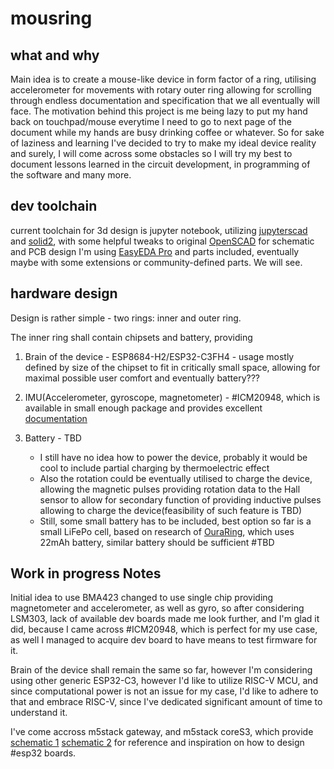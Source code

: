 # mousring

## what and why

Main idea is to create a mouse-like device in form factor of a ring, utilising accelerometer for movements with rotary outer ring allowing for scrolling through endless documentation and specification that we all eventually will face.
The motivation behind this project is me being lazy to put my hand back on touchpad/mouse everytime I need to go to next page of the document while my hands are busy drinking coffee or whatever.
So for sake of laziness and learning I've decided to try to make my ideal device reality and surely, I will come across some obstacles so I will try my best to document lessons learned in the circuit development, in programming of the software and many more.

## dev toolchain

current toolchain for 3d design is jupyter notebook, utilizing [jupyterscad](https://github.com/jreiberkyle/jupyterscad) and [solid2](https://github.com/jeff-dh/SolidPython), with some helpful tweaks to original [OpenSCAD](https://openscad.org/)
for schematic and PCB design I'm using [EasyEDA Pro](https://pro.easyeda.com/editor) and parts included, eventually maybe with some extensions or community-defined parts. We will see.

## hardware design

Design is rather simple - two rings: inner and outer ring.

The inner ring shall contain chipsets and battery, providing

1. Brain of the device - ESP8684-H2/ESP32-C3FH4 - usage mostly defined by size of the chipset to fit in critically small space, allowing for maximal possible user comfort and eventually battery???

2. IMU(Accelerometer, gyroscope, magnetometer) - #ICM20948, which is available in small enough package and provides excellent [documentation](https://github.com/vstkl/mousring/blob/master/datasheets/icm20948.pdf)

3. Battery - TBD

    - I still have no idea how to power the device, probably it would be cool to include partial charging by thermoelectric effect
    - Also the rotation could be eventually utilised to charge the device, allowing the magnetic pulses providing rotation data to the Hall sensor to allow for secondary function of providing inductive pulses allowing to charge the device(feasibility of such feature is TBD)
    - Still, some small battery has to be included, best option so far is a small LiFePo cell, based on research of [OuraRing](https://ouraring.com/), which uses 22mAh battery, similar battery should be sufficient #TBD

## Work in progress Notes

Initial idea to use BMA423 changed to use single chip providing magnetometer and accelerometer, as well as gyro, so after considering LSM303, lack of available dev boards made me look further, and I'm glad it did, because I came across #ICM20948, which is perfect for my use case, as well I managed to acquire dev board to have means to test firmware for it.

Brain of the device shall remain the same so far, however I'm considering using other generic ESP32-C3, however I'd like to utilize RISC-V MCU, and since computational power is not an issue for my case, I'd like to adhere to that and embrace RISC-V, since I've dedicated significant amount of time to understand it.

I've come accross m5stack gateway, and m5stack coreS3, which provide
[schematic 1](https://github.com/vstkl/mousring/blob/master/datasheets/esp32h2_m5stack_gateway_reference.pdf)
[schematic 2](https://github.com/vstkl/mousring/blob/master/datasheets/esp32s3_m5stack_gateway_imu_reference.pdf)
for reference and inspiration on how to design #esp32 boards.
